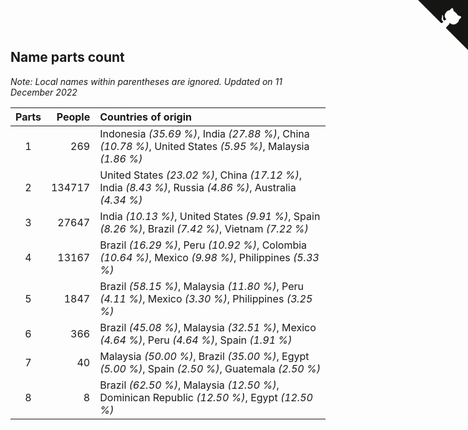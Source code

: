 ## Name parts count

*Note: Local names within parentheses are ignored.*
*Updated on 11 December 2022*

| Parts | People | Countries of origin |
| :--: | ---: | :--- |
| 1 | 269 | Indonesia *(35.69 %)*, India *(27.88 %)*, China *(10.78 %)*, United States *(5.95 %)*, Malaysia *(1.86 %)* |
| 2 | 134717 | United States *(23.02 %)*, China *(17.12 %)*, India *(8.43 %)*, Russia *(4.86 %)*, Australia *(4.34 %)* |
| 3 | 27647 | India *(10.13 %)*, United States *(9.91 %)*, Spain *(8.26 %)*, Brazil *(7.42 %)*, Vietnam *(7.22 %)* |
| 4 | 13167 | Brazil *(16.29 %)*, Peru *(10.92 %)*, Colombia *(10.64 %)*, Mexico *(9.98 %)*, Philippines *(5.33 %)* |
| 5 | 1847 | Brazil *(58.15 %)*, Malaysia *(11.80 %)*, Peru *(4.11 %)*, Mexico *(3.30 %)*, Philippines *(3.25 %)* |
| 6 | 366 | Brazil *(45.08 %)*, Malaysia *(32.51 %)*, Mexico *(4.64 %)*, Peru *(4.64 %)*, Spain *(1.91 %)* |
| 7 | 40 | Malaysia *(50.00 %)*, Brazil *(35.00 %)*, Egypt *(5.00 %)*, Spain *(2.50 %)*, Guatemala *(2.50 %)* |
| 8 | 8 | Brazil *(62.50 %)*, Malaysia *(12.50 %)*, Dominican Republic *(12.50 %)*, Egypt *(12.50 %)* |


<a href="https://github.com/jonatanklosko/wca_statistics" class="github-corner" aria-label="View source on Github"><svg width="80" height="80" viewBox="0 0 250 250" style="fill:#151513; color:#fff; position: absolute; top: 0; border: 0; right: 0;" aria-hidden="true"><path d="M0,0 L115,115 L130,115 L142,142 L250,250 L250,0 Z"></path><path d="M128.3,109.0 C113.8,99.7 119.0,89.6 119.0,89.6 C122.0,82.7 120.5,78.6 120.5,78.6 C119.2,72.0 123.4,76.3 123.4,76.3 C127.3,80.9 125.5,87.3 125.5,87.3 C122.9,97.6 130.6,101.9 134.4,103.2" fill="currentColor" style="transform-origin: 130px 106px;" class="octo-arm"></path><path d="M115.0,115.0 C114.9,115.1 118.7,116.5 119.8,115.4 L133.7,101.6 C136.9,99.2 139.9,98.4 142.2,98.6 C133.8,88.0 127.5,74.4 143.8,58.0 C148.5,53.4 154.0,51.2 159.7,51.0 C160.3,49.4 163.2,43.6 171.4,40.1 C171.4,40.1 176.1,42.5 178.8,56.2 C183.1,58.6 187.2,61.8 190.9,65.4 C194.5,69.0 197.7,73.2 200.1,77.6 C213.8,80.2 216.3,84.9 216.3,84.9 C212.7,93.1 206.9,96.0 205.4,96.6 C205.1,102.4 203.0,107.8 198.3,112.5 C181.9,128.9 168.3,122.5 157.7,114.1 C157.9,116.9 156.7,120.9 152.7,124.9 L141.0,136.5 C139.8,137.7 141.6,141.9 141.8,141.8 Z" fill="currentColor" class="octo-body"></path></svg></a><style>.github-corner:hover .octo-arm{animation:octocat-wave 560ms ease-in-out}@keyframes octocat-wave{0%,100%{transform:rotate(0)}20%,60%{transform:rotate(-25deg)}40%,80%{transform:rotate(10deg)}}@media (max-width:500px){.github-corner:hover .octo-arm{animation:none}.github-corner .octo-arm{animation:octocat-wave 560ms ease-in-out}}</style>

